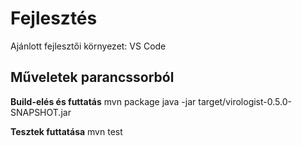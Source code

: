 # Fejlesztés
Ajánlott fejlesztői környezet: VS Code

## Műveletek parancssorból
**Build-elés és futtatás**
mvn package
java -jar target/virologist-0.5.0-SNAPSHOT.jar

**Tesztek futtatása**
mvn test
